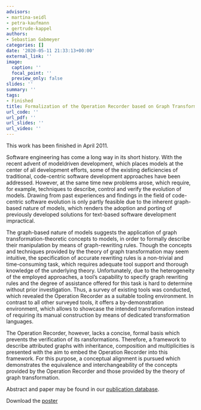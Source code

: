 ```yaml
---
advisors:
- martina-seidl
- petra-kaufmann
- gertrude-kappel
authors:
- Sebastian Gabmeyer
categories: []
date: '2020-05-11 21:33:13+00:00'
external_link: ''
image:
  caption: ''
  focal_point: ''
  preview_only: false
slides: ''
summary: ''
tags:
- Finished
title: Formalization of the Operation Recorder based on Graph Transformation Theory
url_code: ''
url_pdf: ''
url_slides: ''
url_video: ''
---
```


This work has been finished in April 2011.

Software engineering has come a long way in its short history. With the recent advent of modeldriven development, which places models at the center of all development efforts, some of the existing deficiencies of traditional, code-centric software development approaches have been addressed. However, at the same time new problems arose, which require, for example, techniques to describe, control and verify the evolution of models. Drawing from past experiences and findings in the field of code-centric software evolution is only partly feasible due to the inherent graph-based nature of models, which renders the adoption and porting of previously developed solutions for text-based software development impractical.

The graph-based nature of models suggests the application of graph transformation-theoretic concepts to models, in order to formally describe their manipulation by means of graph-rewriting rules. Though the concepts and techniques provided by the theory of graph transformation may seem intuitive, the specification of accurate rewriting rules is a non-trivial and time-consuming task, which requires adequate tool support and thorough knowledge of the underlying theory. Unfortunately, due to the heterogeneity of the employed approaches, a tool’s capability to specify graph rewriting rules and the degree of assistance offered for this task is hard to determine without prior investigation. Thus, a survey of existing tools was conducted, which revealed the Operation Recorder as a suitable tooling environment. In contrast to all other surveyed tools, it offers a by-demonstration environment, which allows to showcase the intended transformation instead of requiring its manual construction by means of dedicated transformation languages.

The Operation Recorder, however, lacks a concise, formal basis which prevents the verification of its ransformations. Therefore, a framework to describe attributed graphs with inheritance, composition and multiplicities is presented with the aim to embed the Operation Recorder into this framework. For this purpose, a conceptual alignment is pursued which demonstrates the equivalence and interchangeability of the concepts provided by the Operation Recorder and those provided by the theory of graph transformation.

Abstract and paper may be found in our <a class="external" href="http://publik.tuwien.ac.at/showentry.php?ID=196648&amp;lang=2">publication database</a>.

 Download the [poster](https://www.big.tuwien.ac.at/app/uploads/2016/10/Gabmeyer_poster.pdf)
